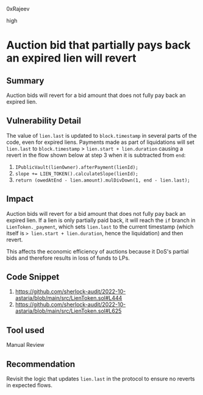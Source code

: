 0xRajeev

high

# Auction bid that partially pays back an expired lien will revert

## Summary

Auction bids will revert for a bid amount that does not fully pay back an expired lien.

## Vulnerability Detail

The value of `lien.last` is updated to `block.timestamp` in several parts of the code, even for expired liens. Payments made as part of liquidations will set `lien.last` to `block.timestamp` > `lien.start + lien.duration` causing a revert in the flow shown below at step 3 when it is subtracted from `end`:

1. `IPublicVault(lienOwner).afterPayment(lienId);`
2. `slope += LIEN_TOKEN().calculateSlope(lienId);`
3. `return (owedAtEnd - lien.amount).mulDivDown(1, end - lien.last);`

## Impact

Auction bids will revert for a bid amount that does not fully pay back an expired lien. If a lien is only partially paid back, it will reach the `if` branch in `LienToken._payment`, which sets `lien.last` to the current timestamp (which itself is `> lien.start + lien.duration`, hence the liquidation) and then revert.

This affects the economic efficiency of auctions because it DoS's partial bids and therefore results in loss of funds to LPs.

## Code Snippet

1. https://github.com/sherlock-audit/2022-10-astaria/blob/main/src/LienToken.sol#L444
2. https://github.com/sherlock-audit/2022-10-astaria/blob/main/src/LienToken.sol#L625 

## Tool used

Manual Review

## Recommendation

Revisit the logic that updates `lien.last` in the protocol to ensure no reverts in expected flows.